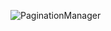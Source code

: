 ![PaginationManager](https://github.com/TaimurAyaz/PaginationManager/blob/master/PaginationManager.png)
